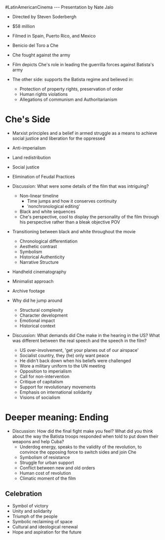 #LatinAmericanCinema
--- Presentation by Nate Jalo

- Directed by Steven Soderbergh
- $58 million
- Filmed in Spain, Puerto Rico, and Mexico
- Benicio del Toro a Che

- Che fought against the army
- Film depicts Che's role in leading the guerrilla forces against Batista's army 
- The other side: supports the Batista regime and believed in:
	- Protection of property rights, preservation of order
	- Human rights violations
	- Allegations of communism and Authoritarianism 

# Che's Side
- Marxist principles and a belief in armed struggle as a means to achieve social justice and liberation for the oppressed
- Anti-imperialism
- Land redistribution
- Social justice 
- Elimination of Feudal Practices

- Discussion: What were some details of the film that was intriguing?
	- Non-linear timeline
		- Time jumps and how it conserves continuity
		- 'nonchronological editing'
	- Black and white sequences
	- Che's perspective, cool to display the personality of the film through his perspective rather than a bleak objective POV

- Transitioning between black and white throughout the movie
	- Chronological differentiation
	- Aesthetic contrast
	- Symbolism
	- Historical Authenticity
	- Narrative Structure
- Handheld cinematography
- Minimalist approach
- Archive footage

- Why did he jump around
	- Structural complexity
	- Character development
	- Emotional impact
	- Historical context

- Discussion: What demands did Che make in the hearing in the US? What was different between the real speech and the speech in the film?
	- US over-involvement, 'get your planes out of our airspace'
	- Socialist country, they (he) only want peace
	- He didn't back down when his beliefs were challenged
	- Wore a military uniform to the UN meeting
	- Opposition to imperialism
	- Call for non-intervention
	- Critique of capitalism
	- Support for revolutionary movements
	- Emphasis on international solidarity
	- Visions of socialism

# Deeper meaning: Ending
- Discussion: How did the final fight make you feel? What did you think about the way the Batista troops responded when told to put down their weapons and help Cuba?
	- Underdog energy, speaks to the validity of the revolution, to convince the opposing force to switch sides and join Che
	- Symbolism of resistance
	- Struggle for urban support
	- Conflict between new and old orders
	- Human cost of revolution
	- Climatic moment of the film

## Celebration
- Symbol of victory
- Unity and solidarity
- Triumph of the people
- Symbolic reclaiming of space
- Cultural and ideological renewal
- Hope and aspiration for the future